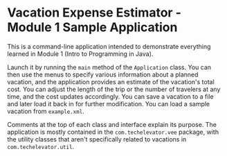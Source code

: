 # Vacation Expense Estimator - Module 1 Sample Application

This is a command-line application intended to demonstrate everything learned in Module 1 (Intro to Programming in Java).

Launch it by running the `main` method of the `Application` class. You can then use the menus to specify various information about a planned vacation, and the application provides an estimate of the vacation's total cost. You can adjust the length of the trip or the number of travelers at any time, and the cost updates accordingly. You can save a vacation to a file and later load it back in for further modification. You can load a sample vacation from `example.xml`.

Comments at the top of each class and interface explain its purpose. The application is mostly contained in the `com.techelevator.vee` package, with the utility classes that aren't specifically related to vacations in `com.techelevator.util`.
